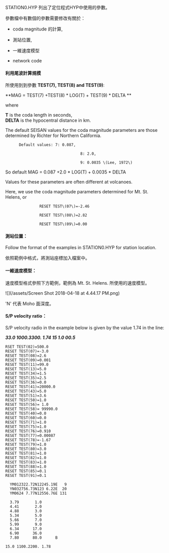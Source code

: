 STATION0.HYP 列出了定位程式HYP中使用的參數。 

參數檔中有數個的參數需要修改有關於：

* coda magnitude 的計算,

* 測站位置,

* 一維速度模型

* network code



#### **利用尾波計算規模**

所使用到到參數 **TEST\(7\), TEST\(8\) and TEST\(9\)**:

**MAG = TEST\(7\) +TEST\(8\) \* LOG\(T\) + TEST\(9\) \* DELTA **

where

**T** is the coda length in seconds,  
**DELTA** is the hypocentral distance in km.

The default SEISAN values for the coda magnitude parameters are those determined by Richter for Northern California.

          Default values: 7: 0.087, 

                                     8: 2.0,

                                     9: 0.0035 \(Lee, 1972\)

So default MAG = 0.087 +2.0 \* LOG\(T\) + 0.0035 \* DELTA

Values for these parameters are often different at volcanoes. 

Here, we use the coda magnitude parameters determined for Mt. St. Helens, or

  
                   RESET TEST\(07\)=-2.46

                   RESET TEST\(08\)=2.82

                   RESET TEST\(09\)=0.00



#### **測站位置：**

Follow the format of the examples in STATION0.HYP for station location.

依照範例中格式，將測站座標加入檔案中。  
 

#### 一維速度模型：

速度模型格式參照下方範例，範例為 Mt. St. Helens. 所使用的速度模型。 

![](/assets/Screen Shot 2018-04-18 at 4.44.17 PM.png)

'N' 代表 Moho 面深度。

#### S/P velocity ratio：

S/P velocity radio in the example below is given by the value 1.74 in the line:

_**33.0 1000.3300. 1.74 15 1.0 00.5**_ 



```
RSET TEST(02)=500.0
RESET TEST(07)=-3.0
RESET TEST(08)=2.6
RESET TEST(09)=0.001
RESET TEST(11)=99.0
RESET TEST(13)=5.0
RESET TEST(34)=1.5
RESET TEST(35)=2.5
RESET TEST(36)=0.0
RESET TEST(41)=20000.0
RESET TEST(43)=5.0
RESET TEST(51)=3.6
RESET TEST(50)=1.0
RESET TEST(56)= 1.0
RESET TEST(58)= 99990.0
RESET TEST(40)=0.0
RESET TEST(60)=0.0
RESET TEST(71)=1.0
RESET TEST(75)=1.0
RESET TEST(76)=0.910
RESET TEST(77)=0.00087
RESET TEST(78)=-1.67
RESET TEST(79)=1.0
RESET TEST(80)=3.0
RESET TEST(81)=1.0
RESET TEST(82)=1.0
RESET TEST(83)=1.0
RESET TEST(88)=1.0
RESET TEST(85)=0.1
RESET TEST(91)=0.1
```

```
  YM012322.72N12245.19E   9
  YN032756.73N123 6.22E  20
  YM0624 7.77N12556.76E 131
```

```
  3.79       1.0
  4.41       2.0
  4.88       3.0
  5.34       5.0
  5.66       7.0
  5.99       9.0
  6.34      17.0
  6.90      36.0
  7.80      80.0      B

15.0 1100.2200. 1.78
```



